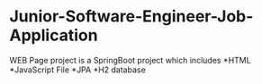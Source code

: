 # Junior-Software-Engineer-Job-Application

WEB Page project is a SpringBoot project which includes 
  *HTML
  *JavaScript File
  *JPA
  *H2 database
